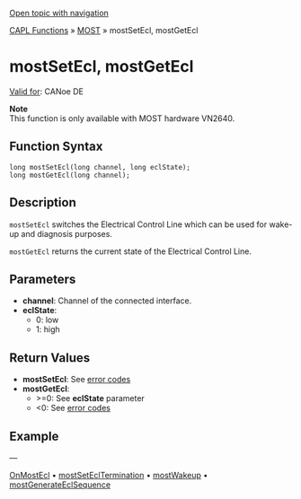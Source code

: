 [Open topic with navigation](../../../../../CANoeDEFamily.htm#Topics/CAPLFunctions/MOST/Functions/CAPLfunctionMOSTSetGetEcl.md)

[CAPL Functions](../../CAPLfunctions.md) » [MOST](../CAPLfunctionsMOSTOverview.md) » mostSetEcl, mostGetEcl

# mostSetEcl, mostGetEcl

[Valid for](../../../Shared/FeatureAvailability.md): CANoe DE

**Note**  
This function is only available with MOST hardware VN2640.

## Function Syntax

```
long mostSetEcl(long channel, long eclState);
long mostGetEcl(long channel);
```

## Description

`mostSetEcl` switches the Electrical Control Line which can be used for wake-up and diagnosis purposes.

`mostGetEcl` returns the current state of the Electrical Control Line.

## Parameters

- **channel**: Channel of the connected interface.
- **eclState**:
  - 0: low
  - 1: high

## Return Values

- **mostSetEcl**: See [error codes](../CAPLfunctionsMOSTErrorCodes.md)
- **mostGetEcl**:
  - \>=0: See **eclState** parameter
  - \<0: See [error codes](../CAPLfunctionsMOSTErrorCodes.md)

## Example

—

[OnMostEcl](../EventProcedures/CAPLfunctionOnMOSTEcl.md) • [mostSetEclTermination](CAPLfunctionMOSTSetGetEclTermination.md) • [mostWakeup](CAPLfunctionMOSTWakeup.md) • [mostGenerateEclSequence](CAPLfunctionMOSTGenerateEclSequence.md)
